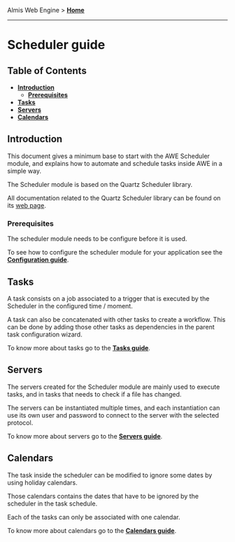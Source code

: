 Almis Web Engine > **[Home](../README.md)**

---

# **Scheduler guide**

## Table of Contents

* **[Introduction](#introduction)**
  * **[Prerequisites](#prerequisites)**
* **[Tasks](tasks.md)**
* **[Servers](servers.md)**
* **[Calendars](calendars.md)**

## Introduction

This document gives a minimum base to start with the AWE Scheduler module, and explains how to automate and schedule tasks inside AWE in a simple way.

The Scheduler module is based on the Quartz Scheduler library. 

All documentation related to the Quartz Scheduler library can be found on its [web page](https://quartz-scheduler.org/documentation).

### Prerequisites

The scheduler module needs to be configure before it is used. 

To see how to configure the scheduler module for your application see the **[Configuration guide](modules.md#scheduler-module)**.    

## Tasks

A task consists on a job associated to a trigger that is executed by the Scheduler in the configured time / moment.

A task can also be concatenated with other tasks to create a workflow. This can be done by adding those other tasks as dependencies in the parent task configuration wizard.

To know more about tasks go to the **[Tasks guide](tasks.md)**.

## Servers

The servers created for the Scheduler module are mainly used to execute tasks, and in tasks that needs to check if a file has changed.

The servers can be instantiated multiple times, and each instantiation can use its own user and password to connect to the server with the selected protocol.

To know more about servers go to the **[Servers guide](servers.md)**.

## Calendars

The task inside the scheduler can be modified to ignore some dates by using holiday calendars.

Those calendars contains the dates that have to be ignored by the scheduler in the task schedule.

Each of the tasks can only be associated with one calendar.

To know more about calendars go to the **[Calendars guide](calendars.md)**.